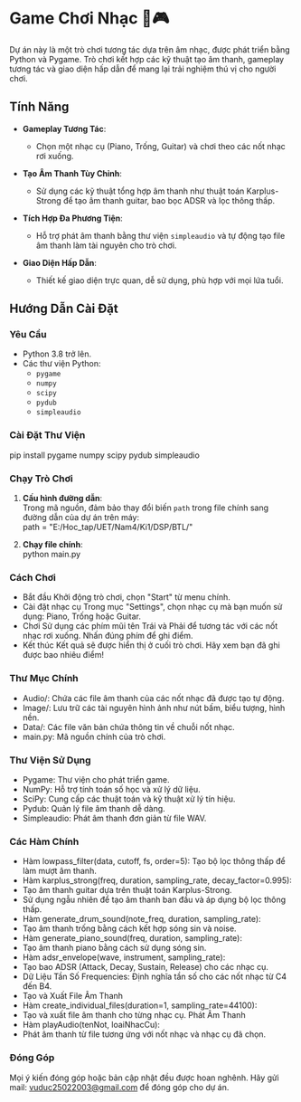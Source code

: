 # Game Chơi Nhạc 🎵🎮

Dự án này là một trò chơi tương tác dựa trên âm nhạc, được phát triển bằng Python và Pygame. Trò chơi kết hợp các kỹ thuật tạo âm thanh, gameplay tương tác và giao diện hấp dẫn để mang lại trải nghiệm thú vị cho người chơi.

## Tính Năng

- **Gameplay Tương Tác**: 
  - Chọn một nhạc cụ (Piano, Trống, Guitar) và chơi theo các nốt nhạc rơi xuống.
  
- **Tạo Âm Thanh Tùy Chỉnh**: 
  - Sử dụng các kỹ thuật tổng hợp âm thanh như thuật toán Karplus-Strong để tạo âm thanh guitar, bao bọc ADSR và lọc thông thấp.
  
- **Tích Hợp Đa Phương Tiện**: 
  - Hỗ trợ phát âm thanh bằng thư viện `simpleaudio` và tự động tạo file âm thanh làm tài nguyên cho trò chơi.
  
- **Giao Diện Hấp Dẫn**: 
  - Thiết kế giao diện trực quan, dễ sử dụng, phù hợp với mọi lứa tuổi.

## Hướng Dẫn Cài Đặt

### Yêu Cầu

- Python 3.8 trở lên.
- Các thư viện Python:
  - `pygame`
  - `numpy`
  - `scipy`
  - `pydub`
  - `simpleaudio`

### Cài Đặt Thư Viện
pip install pygame numpy scipy pydub simpleaudio

### Chạy Trò Chơi

1. **Cấu hình đường dẫn**:  
   Trong mã nguồn, đảm bảo thay đổi biến `path` trong file chính sang đường dẫn của dự án trên máy:  
   path = "E:/Hoc_tap/UET/Nam4/Ki1/DSP/BTL/"

1. **Chạy file chính**:  
  python main.py

### Cách Chơi
- Bắt đầu
Khởi động trò chơi, chọn "Start" từ menu chính.
- Cài đặt nhạc cụ
Trong mục "Settings", chọn nhạc cụ mà bạn muốn sử dụng: Piano, Trống hoặc Guitar.
- Chơi
Sử dụng các phím mũi tên Trái và Phải để tương tác với các nốt nhạc rơi xuống.
Nhấn đúng phím để ghi điểm.
- Kết thúc
Kết quả sẽ được hiển thị ở cuối trò chơi. Hãy xem bạn đã ghi được bao nhiêu điểm!


### Thư Mục Chính
- Audio/: Chứa các file âm thanh của các nốt nhạc đã được tạo tự động.
- Image/: Lưu trữ các tài nguyên hình ảnh như nút bấm, biểu tượng, hình nền.
- Data/: Các file văn bản chứa thông tin về chuỗi nốt nhạc.
- main.py: Mã nguồn chính của trò chơi.

### Thư Viện Sử Dụng
- Pygame: Thư viện cho phát triển game.
- NumPy: Hỗ trợ tính toán số học và xử lý dữ liệu.
- SciPy: Cung cấp các thuật toán và kỹ thuật xử lý tín hiệu.
- Pydub: Quản lý file âm thanh dễ dàng.
- Simpleaudio: Phát âm thanh đơn giản từ file WAV.


### Các Hàm Chính
- Hàm lowpass_filter(data, cutoff, fs, order=5): Tạo bộ lọc thông thấp để làm mượt âm thanh.
- Hàm karplus_strong(freq, duration, sampling_rate, decay_factor=0.995):
- Tạo âm thanh guitar dựa trên thuật toán Karplus-Strong.
- Sử dụng ngẫu nhiên để tạo âm thanh ban đầu và áp dụng bộ lọc thông thấp.
- Hàm generate_drum_sound(note_freq, duration, sampling_rate):
- Tạo âm thanh trống bằng cách kết hợp sóng sin và noise.
- Hàm generate_piano_sound(freq, duration, sampling_rate):
- Tạo âm thanh piano bằng cách sử dụng sóng sin.
- Hàm adsr_envelope(wave, instrument, sampling_rate):
- Tạo bao ADSR (Attack, Decay, Sustain, Release) cho các nhạc cụ.
- Dữ Liệu Tần Số
  Frequencies: Định nghĩa tần số cho các nốt nhạc từ C4 đến B4.
- Tạo và Xuất File Âm Thanh
- Hàm create_individual_files(duration=1, sampling_rate=44100):
- Tạo và xuất file âm thanh cho từng nhạc cụ.
Phát Âm Thanh
- Hàm playAudio(tenNot, loaiNhacCu):
- Phát âm thanh từ file tương ứng với nốt nhạc và nhạc cụ đã chọn.

### Đóng Góp
Mọi ý kiến đóng góp hoặc bản cập nhật đều được hoan nghênh. Hãy gửi mail: vuduc25022003@gmail.com để đóng góp cho dự án.
